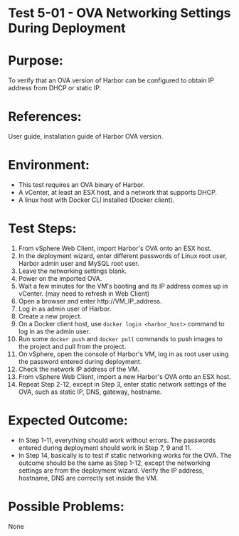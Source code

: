 Test 5-01 - OVA Networking Settings During Deployment
=======

# Purpose:

To verify that an OVA version of Harbor can be configured to obtain IP address from DHCP or static IP.

# References:
User guide, installation guide of Harbor OVA version.

# Environment:
* This test requires an OVA binary of Harbor.
* A vCenter, at least an ESX host, and a network that supports DHCP.
* A linux host with Docker CLI installed (Docker client).

# Test Steps:
1. From vSphere Web Client, import Harbor's OVA onto an ESX host.
2. In the deployment wizard, enter different passwords of Linux root user, Harbor admin user and MySQL root user.
3. Leave the networking settings blank. 
4. Power on the imported OVA.
5. Wait a few minutes for the VM's booting and its IP address comes up in vCenter. (may need to refresh in Web Client)
6. Open a browser and enter http://VM_IP_address.
7. Log in as admin user of Harbor.
8. Create a new project. 
9. On a Docker client host, use `docker login <harbor_host>` command to log in as the admin user. 
10. Run some `docker push` and `docker pull` commands to push images to the project and pull from the project.
11. On vSphere, open the console of Harbor's VM, log in as root user using the password entered during deployment.
12. Check the network IP address of the VM.
13. From vSphere Web Client, import a new Harbor's OVA onto an ESX host.
14. Repeat Step 2-12, except in Step 3, enter static network settings of the OVA, such as static IP, DNS, gateway, hostname.


# Expected Outcome:
* In Step 1-11, everything should work without errors. The passwords entered during deployment should work in Step 7, 9 and 11.
* In Step 14, basically is to test if static networking works for the OVA. The outcome should be the same as Step 1-12, except the networking settings are from the deployment wizard.
Verify the IP address, hostname, DNS are correctly set inside the VM.

# Possible Problems:
None